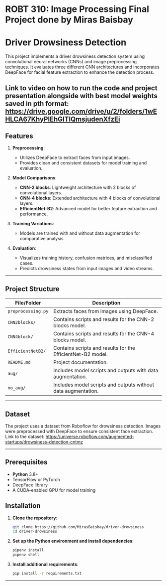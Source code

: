 # ROBT 310: Image Processing Final Project done by Miras Baisbay
# Driver Drowsiness Detection

This project implements a driver drowsiness detection system using convolutional neural networks (CNNs) and image preprocessing techniques. It evaluates three different CNN architectures and incorporates DeepFace for facial feature extraction to enhance the detection process.

Link to video on how to run the code and project presentation alongside with best model weights saved in pth format: https://drive.google.com/drive/u/2/folders/1wEHLCA67KhyPlEhGITlQmsjudenXfzEi 
---

## Features

1. **Preprocessing**:
   - Utilizes DeepFace to extract faces from input images.
   - Provides clean and consistent datasets for model training and evaluation.

2. **Model Comparisons**:
   - **CNN-2 blocks**: Lightweight architecture with 2 blocks of convolutional layers.
   - **CNN-4 blocks**: Extended architecture with 4 blocks of convolutional layers.
   - **EfficientNet-B2**: Advanced model for better feature extraction and performance.

3. **Training Variations**:
   - Models are trained with and without data augmentation for comparative analysis.

4. **Evaluation**:
   - Visualizes training history, confusion matrices, and misclassified cases.
   - Predicts drowsiness states from input images and video streams.

---

## Project Structure

| File/Folder                 | Description                                                                 |
|-----------------------------|-----------------------------------------------------------------------------|
| `preprocessing.py`          | Extracts faces from images using DeepFace.                                  |
| `CNN2blocks/`               | Contains scripts and results for the CNN-2 blocks model.                    |
| `CNN4block/`                | Contains scripts and results for the CNN-4 blocks model.                    |
| `EfficientNetB2/`           | Contains scripts and results for the EfficientNet-B2 model.                 |
| `README.md`                 | Project documentation.                                                     |
| `aug/`                      | Includes model scripts and outputs with data augmentation.                 |
| `no_aug/`                   | Includes model scripts and outputs without data augmentation.              |

---

## Dataset

The project uses a dataset from Roboflow for drowsiness detection. Images were preprocessed with DeepFace to ensure consistent face extraction. Link to the dataset: https://universe.roboflow.com/augmented-startups/drowsiness-detection-cntmz

---

## Prerequisites

- **Python** 3.8+
- TensorFlow or PyTorch
- DeepFace library
- A CUDA-enabled GPU for model training

## Installation

1. **Clone the repository**:
   ```bash
   git clone https://github.com/MirasBaisbay/driver-drowsiness
   cd driver-drowsiness
   ```

2. **Set up the Python environment and install dependencies**:
   ```bash
   pipenv install
   pipenv shell
   ```

3. **Install additional requirements**:
   ```bash
   pip install -r requirements.txt
   ```
---
